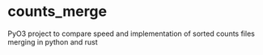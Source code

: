 # counts_merge
PyO3 project to compare speed and implementation of sorted  counts files merging in python and rust
